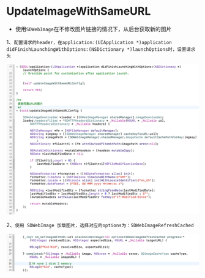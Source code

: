 # UpdateImageWithSameURL
- 使用`SDWebImage`在不修改图片链接的情况下，从后台获取新的图片

1、`配置请求的header，在application:(UIApplication *)application didFinishLaunchingWithOptions:(NSDictionary *)launchOptions时，设置请求头`

![配置HeaderFilter](https://github.com/iewam/UpdateImageWithSameURL/blob/master/LastModified/LastModified/config.png)

2、`使用 SDWebImage 加载图片，选择对应的options为：SDWebImageRefreshCached`

![加载图片](https://github.com/iewam/UpdateImageWithSameURL/blob/master/LastModified/LastModified/use.png)
